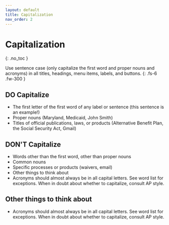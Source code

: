 ```yaml
---
layout: default
title: Capitalization
nav_order: 2
---
```


# Capitalization
{: .no_toc }

Use sentence case (only capitalize the first word and proper nouns and acronyms) in all titles, headings, menu items, labels, and buttons.
{: .fs-6 .fw-300 }

## DO Capitalize
- The first letter of the first word of any label or sentence (this sentence is an example!)
- Proper nouns (Maryland, Medicaid, John Smith)
- Titles of official publications, laws, or products (Alternative Benefit Plan, the Social Security Act, Gmail)

## DON'T Capitalize
- Words other than the first word, other than proper nouns
- Common nouns
- Specific processes or products (waivers, email)
- Other things to think about
- Acronyms should almost always be in all capital letters. See word list for exceptions. When in doubt about whether to capitalize, consult AP style.

## Other things to think about
- Acronyms should almost always be in all capital letters. See word list for exceptions. When in doubt about whether to capitalize, consult AP style.

<!-- ## Table of contents
{: .no_toc .text-delta }

1. TOC
{:toc}

---

View this site's [\_config.yml](https://github.com/just-the-docs/just-the-docs/tree/main/_config.yml) file as an example.

## Site logo

```yaml
# Set a path/url to a logo that will be displayed instead of the title
logo: "/assets/images/just-the-docs.png"
```

## Site favicon

```yaml
# Set a path/url to a favicon that will be displayed by the browser
favicon_ico: "/assets/images/favicon.ico"
```

If the path to your favicon is `/favicon.ico`, you can leave `favicon_ico` unset.

## Search

```yaml
# Enable or disable the site search
# Supports true (default) or false
search_enabled: true

search:
  # Split pages into sections that can be searched individually
  # Supports 1 - 6, default: 2
  heading_level: 2
  # Maximum amount of previews per search result
  # Default: 3
  previews: 3
  # Maximum amount of words to display before a matched word in the preview
  # Default: 5
  preview_words_before: 5
  # Maximum amount of words to display after a matched word in the preview
  # Default: 10
  preview_words_after: 10
  # Set the search token separator
  # Default: /[\s\-/]+/
  # Example: enable support for hyphenated search words
  tokenizer_separator: /[\s/]+/
  # Display the relative url in search results
  # Supports true (default) or false
  rel_url: true
  # Enable or disable the search button that appears in the bottom right corner of every page
  # Supports true or false (default)
  button: false
```
 -->
